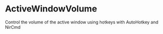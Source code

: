 # ActiveWindowVolume
Control the volume of the active window using hotkeys with AutoHotkey and NirCmd
